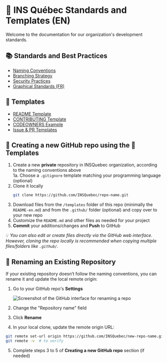 # 📘 INS Québec Standards and Templates (EN)

Welcome to the documentation for our organization's development standards.

## 📚 Standards and Best Practices

- [Naming Conventions](./naming-conventions.md)
- [Branching Strategy](./branch-strategy.md)
- [Security Practices](./security-practices.md)
- [Graphical Standards (FR)](../INSQuebecNormesGraphiques_2024.pdf)

## 🧩 Templates

- [README Template](../../templates/README-en.md)
- [CONTRIBUTING Template](../../templates/CONTRIBUTING-en.md)
- [CODEOWNERS Example](../../templates/CODEOWNERS-en)
- [Issue & PR Templates](../../.github/)

## 🚀 Creating a new GitHub repo using the 🧩Templates

1. Create a new **private** repository in INSQuebec organization, according to the naming conventions above  
	1a. Choose a `.gitignore` template matching your programming language (optional)
2. Clone it locally
   ```bash
   git clone https://github.com/INSQuebec/repo-name.git
   ```
3. Download files from the `/templates` folder of this repo (minimally the `README-en.md`) and from the `.github/` folder (optional) and copy over to your new repo
4. Customize the `README.md` and other files as needed for your project
5. **Commit** your additions/changes and **Push** to GitHub

💡 *You can also edit or create files directly via the GitHub web interface. However, cloning the repo locally is recommended when copying multiple files/folders like `.github/`.*

## 🔁 Renaming an Existing Repository

If your existing repository doesn’t follow the naming conventions, you can rename it and update the local remote origin:

1. Go to your GitHub repo's **Settings**

   ![[Screenshot of the GitHub interface for renaming a repo](https://docs.github.com/assets/images/help/repository/repo-settings-rename.png)](https://docs.github.com/assets/cb-28260/mw-1440/images/help/repository/repo-actions-settings.webp)

2. Change the "Repository name" field
3. Click **Rename**
4. In your local clone, update the remote origin URL:

```bash
git remote set-url origin https://github.com/INSQuebec/new-repo-name.git
git remote -v  # to verify
```
5. Complete steps 3 to 5 of **Creating a new GitHub repo** section (if needed)
